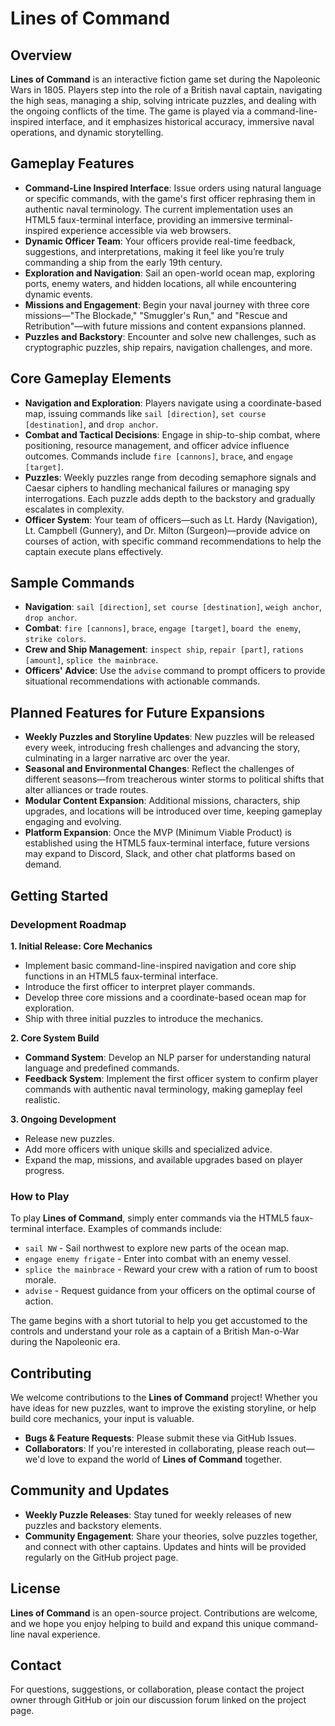 # Lines of Command

## Overview

**Lines of Command** is an interactive fiction game set during the Napoleonic Wars in 1805. Players step into the role of a British naval captain, navigating the high seas, managing a ship, solving intricate puzzles, and dealing with the ongoing conflicts of the time. The game is played via a command-line-inspired interface, and it emphasizes historical accuracy, immersive naval operations, and dynamic storytelling.

## Gameplay Features

- **Command-Line Inspired Interface**: Issue orders using natural language or specific commands, with the game's first officer rephrasing them in authentic naval terminology. The current implementation uses an HTML5 faux-terminal interface, providing an immersive terminal-inspired experience accessible via web browsers.
- **Dynamic Officer Team**: Your officers provide real-time feedback, suggestions, and interpretations, making it feel like you’re truly commanding a ship from the early 19th century.
- **Exploration and Navigation**: Sail an open-world ocean map, exploring ports, enemy waters, and hidden locations, all while encountering dynamic events.
- **Missions and Engagement**: Begin your naval journey with three core missions—"The Blockade," "Smuggler's Run," and "Rescue and Retribution"—with future missions and content expansions planned.
- **Puzzles and Backstory**: Encounter and solve new challenges, such as cryptographic puzzles, ship repairs, navigation challenges, and more.

## Core Gameplay Elements

- **Navigation and Exploration**: Players navigate using a coordinate-based map, issuing commands like `sail [direction]`, `set course [destination]`, and `drop anchor`.
- **Combat and Tactical Decisions**: Engage in ship-to-ship combat, where positioning, resource management, and officer advice influence outcomes. Commands include `fire [cannons]`, `brace`, and `engage [target]`.
- **Puzzles**: Weekly puzzles range from decoding semaphore signals and Caesar ciphers to handling mechanical failures or managing spy interrogations. Each puzzle adds depth to the backstory and gradually escalates in complexity.
- **Officer System**: Your team of officers—such as Lt. Hardy (Navigation), Lt. Campbell (Gunnery), and Dr. Milton (Surgeon)—provide advice on courses of action, with specific command recommendations to help the captain execute plans effectively.

## Sample Commands
- **Navigation**: `sail [direction]`, `set course [destination]`, `weigh anchor`, `drop anchor`.
- **Combat**: `fire [cannons]`, `brace`, `engage [target]`, `board the enemy`, `strike colors`.
- **Crew and Ship Management**: `inspect ship`, `repair [part]`, `rations [amount]`, `splice the mainbrace`.
- **Officers' Advice**: Use the `advise` command to prompt officers to provide situational recommendations with actionable commands.

## Planned Features for Future Expansions
- **Weekly Puzzles and Storyline Updates**: New puzzles will be released every week, introducing fresh challenges and advancing the story, culminating in a larger narrative arc over the year.
- **Seasonal and Environmental Changes**: Reflect the challenges of different seasons—from treacherous winter storms to political shifts that alter alliances or trade routes.
- **Modular Content Expansion**: Additional missions, characters, ship upgrades, and locations will be introduced over time, keeping gameplay engaging and evolving.
- **Platform Expansion**: Once the MVP (Minimum Viable Product) is established using the HTML5 faux-terminal interface, future versions may expand to Discord, Slack, and other chat platforms based on demand.

## Getting Started
### Development Roadmap
**1. Initial Release: Core Mechanics**
- Implement basic command-line-inspired navigation and core ship functions in an HTML5 faux-terminal interface.
- Introduce the first officer to interpret player commands.
- Develop three core missions and a coordinate-based ocean map for exploration.
- Ship with three initial puzzles to introduce the mechanics.

**2. Core System Build**
- **Command System**: Develop an NLP parser for understanding natural language and predefined commands.
- **Feedback System**: Implement the first officer system to confirm player commands with authentic naval terminology, making gameplay feel realistic.

**3. Ongoing Development**
- Release new puzzles.
- Add more officers with unique skills and specialized advice.
- Expand the map, missions, and available upgrades based on player progress.

### How to Play
To play **Lines of Command**, simply enter commands via the HTML5 faux-terminal interface. Examples of commands include:
- `sail NW` - Sail northwest to explore new parts of the ocean map.
- `engage enemy frigate` - Enter into combat with an enemy vessel.
- `splice the mainbrace` - Reward your crew with a ration of rum to boost morale.
- `advise` - Request guidance from your officers on the optimal course of action.

The game begins with a short tutorial to help you get accustomed to the controls and understand your role as a captain of a British Man-o-War during the Napoleonic era.

## Contributing
We welcome contributions to the **Lines of Command** project! Whether you have ideas for new puzzles, want to improve the existing storyline, or help build core mechanics, your input is valuable.
- **Bugs & Feature Requests**: Please submit these via GitHub Issues.
- **Collaborators**: If you're interested in collaborating, please reach out—we'd love to expand the world of **Lines of Command** together.

## Community and Updates
- **Weekly Puzzle Releases**: Stay tuned for weekly releases of new puzzles and backstory elements.
- **Community Engagement**: Share your theories, solve puzzles together, and connect with other captains. Updates and hints will be provided regularly on the GitHub project page.

## License
**Lines of Command** is an open-source project. Contributions are welcome, and we hope you enjoy helping to build and expand this unique command-line naval experience.

## Contact
For questions, suggestions, or collaboration, please contact the project owner through GitHub or join our discussion forum linked on the project page.


